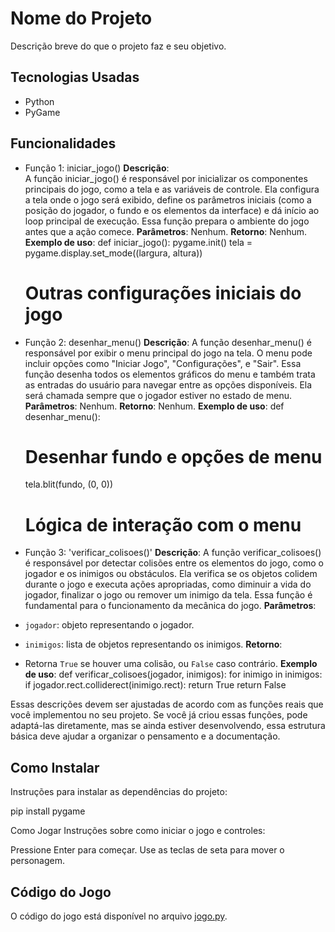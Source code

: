 # Nome do Projeto

Descrição breve do que o projeto faz e seu objetivo.


## Tecnologias Usadas
- Python
- PyGame


## Funcionalidades
- Função 1: iniciar_jogo()
**Descrição**:  
A função iniciar_jogo() é responsável por inicializar os componentes principais do jogo, como a tela e as variáveis de controle. Ela configura a tela onde o jogo será exibido, define os parâmetros iniciais (como a posição do jogador, o fundo e os elementos da interface) e dá início ao loop principal de execução. Essa função prepara o ambiente do jogo antes que a ação comece.
**Parâmetros**: Nenhum.
**Retorno**: Nenhum.
**Exemplo de uso**:
def iniciar_jogo():
    pygame.init()
    tela = pygame.display.set_mode((largura, altura))
    # Outras configurações iniciais do jogo

- Função 2: desenhar_menu()
**Descrição**: A função desenhar_menu() é responsável por exibir o menu principal do jogo na tela. O menu pode incluir opções como "Iniciar Jogo", "Configurações", e "Sair". Essa função desenha todos os elementos gráficos do menu e também trata as entradas do usuário para navegar entre as opções disponíveis. Ela será chamada sempre que o jogador estiver no estado de menu.
**Parâmetros**: Nenhum.
**Retorno**: Nenhum.
**Exemplo de uso**:
def desenhar_menu():
    # Desenhar fundo e opções de menu
    tela.blit(fundo, (0, 0))
    # Lógica de interação com o menu

- Função 3: 'verificar_colisoes()'
**Descrição**:  A função verificar_colisoes() é responsável por detectar colisões entre os elementos do jogo, como o jogador e os inimigos ou obstáculos. Ela verifica se os objetos colidem durante o jogo e executa ações apropriadas, como diminuir a vida do jogador, finalizar o jogo ou remover um inimigo da tela. Essa função é fundamental para o funcionamento da mecânica do jogo.
**Parâmetros**: 
- `jogador`: objeto representando o jogador.
- `inimigos`: lista de objetos representando os inimigos.
**Retorno**:  
- Retorna `True` se houver uma colisão, ou `False` caso contrário.
**Exemplo de uso**:
def verificar_colisoes(jogador, inimigos):
    for inimigo in inimigos:
        if jogador.rect.colliderect(inimigo.rect):
            return True
    return False


Essas descrições devem ser ajustadas de acordo com as funções reais que você implementou no seu projeto. Se você já criou essas funções, pode adaptá-las diretamente, mas se ainda estiver desenvolvendo, essa estrutura básica deve ajudar a organizar o pensamento e a documentação.

## Como Instalar

Instruções para instalar as dependências do projeto:

pip install pygame


Como Jogar
Instruções sobre como iniciar o jogo e controles:

Pressione Enter para começar.
Use as teclas de seta para mover o personagem.


## Código do Jogo
O código do jogo está disponível no arquivo [jogo.py](jogo.py).

